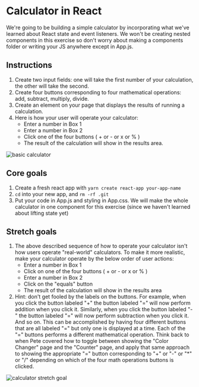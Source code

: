 # Calculator in React

We're going to be building a simple calculator by incorporating what we've learned about React state and event listeners. We won't be creating nested components in this exercise so don't worry about making a components folder or writing your JS anywhere except in App.js.

## Instructions
1. Create two input fields: one will take the first number of your calculation, the other will take the second.
1. Create four buttons corresponding to four mathematical operations: add, subtract, multiply, divide.
1. Create an element on your page that displays the results of running a calculation.
1. Here is how your user will operate your calculator:
    - Enter a number in Box 1
    - Enter a number in Box 2
    - Click one of the four buttons ( + or - or x or % )
    - The result of the calculation will show in the results area.

![basic calculator](https://git.generalassemb.ly/joel-hughes-general-assembly/react-calculator/blob/master/calculator.png)

## Core goals
1. Create a fresh react app with `yarn create react-app your-app-name`
1. `cd` into your new app, and `rm -rf .git`
1. Put your code in App.js and styling in App.css. We will make the whole calculator in one component for this exercise (since we haven't learned about lifting state yet)

## Stretch goals
1. The above described sequence of how to operate your calculator isn't how users operate "real-world" calculators. To make it more realistic, make your calculator operate by the below order of user actions:
    - Enter a number in Box 1
    - Click on one of the four buttons ( + or - or x or % )
    - Enter a number in Box 2
    - Click on the "equals" button
    - The result of the calculation will show in the results area
1. Hint: don't get fooled by the labels on the buttons. For example, when you click the button labeled "+" the button labeled "=" will now perform addition when you click it. Similarly, when you click the button labeled "-" the button labeled "=" will now perform subtraction when you click it. And so on. This can be accomplished by having four different buttons that are all labeled "=" but only one is displayed at a time. Each of the "=" buttons performs a different mathematical operation. Think back to when Pete covered how to toggle between showing the "Color Changer" page and the "Counter" page, and apply that same approach to showing the appropriate "=" button corresponding to "+" or "-" or "*" or "/" depending on which of the four math operations buttons is clicked.

![calculator stretch goal](https://git.generalassemb.ly/joel-hughes-general-assembly/react-calculator/blob/master/calculator-stretch-goal-version.png)
